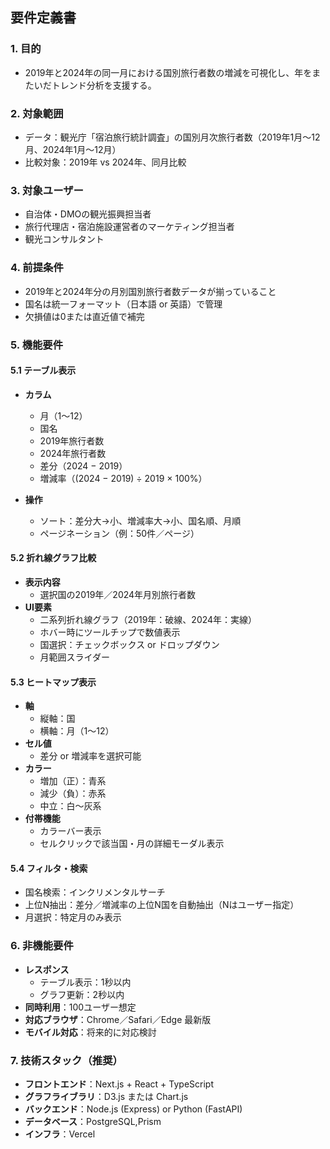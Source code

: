 ## 要件定義書

### 1. 目的

* 2019年と2024年の同一月における国別旅行者数の増減を可視化し、年をまたいだトレンド分析を支援する。

### 2. 対象範囲

* データ：観光庁「宿泊旅行統計調査」の国別月次旅行者数（2019年1月～12月、2024年1月～12月）
* 比較対象：2019年 vs 2024年、同月比較

### 3. 対象ユーザー

* 自治体・DMOの観光振興担当者
* 旅行代理店・宿泊施設運営者のマーケティング担当者
* 観光コンサルタント

### 4. 前提条件

* 2019年と2024年分の月別国別旅行者数データが揃っていること
* 国名は統一フォーマット（日本語 or 英語）で管理
* 欠損値は0または直近値で補完

### 5. 機能要件

#### 5.1 テーブル表示

* **カラム**

  * 月（1～12）
  * 国名
  * 2019年旅行者数
  * 2024年旅行者数
  * 差分（2024 − 2019）
  * 増減率（(2024 − 2019) ÷ 2019 × 100%）

* **操作**
  * ソート：差分大→小、増減率大→小、国名順、月順
  * ページネーション（例：50件／ページ）

#### 5.2 折れ線グラフ比較

* **表示内容**
  * 選択国の2019年／2024年月別旅行者数
* **UI要素**
  * 二系列折れ線グラフ（2019年：破線、2024年：実線）
  * ホバー時にツールチップで数値表示
  * 国選択：チェックボックス or ドロップダウン
  * 月範囲スライダー

#### 5.3 ヒートマップ表示

* **軸**
  * 縦軸：国
  * 横軸：月（1～12）
* **セル値**
  * 差分 or 増減率を選択可能
* **カラー**
  * 増加（正）：青系
  * 減少（負）：赤系
  * 中立：白～灰系
* **付帯機能**
  * カラーバー表示
  * セルクリックで該当国・月の詳細モーダル表示

#### 5.4 フィルタ・検索

* 国名検索：インクリメンタルサーチ
* 上位N抽出：差分／増減率の上位N国を自動抽出（Nはユーザー指定）
* 月選択：特定月のみ表示

### 6. 非機能要件

* **レスポンス**
  * テーブル表示：1秒以内
  * グラフ更新：2秒以内
* **同時利用**：100ユーザー想定
* **対応ブラウザ**：Chrome／Safari／Edge 最新版
* **モバイル対応**：将来的に対応検討

### 7. 技術スタック（推奨）

* **フロントエンド**：Next.js + React + TypeScript
* **グラフライブラリ**：D3.js または Chart.js
* **バックエンド**：Node.js (Express) or Python (FastAPI)
* **データベース**：PostgreSQL,Prism
* **インフラ**：Vercel